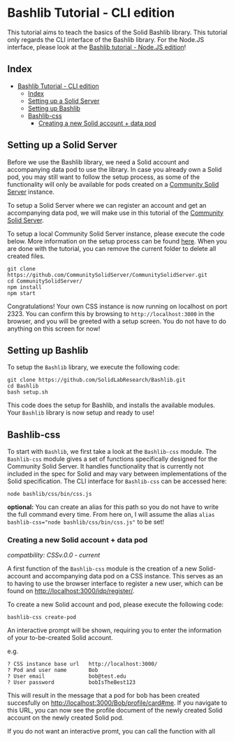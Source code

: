 # Bashlib Tutorial - CLI edition
This tutorial aims to teach the basics of the Solid Bashlib library.
This tutorial only regards the CLI interface of the Bashlib library. For the Node.JS interface, please look at the [Bashlib tutorial - Node.JS edition]()!



## Index
- [Bashlib Tutorial - CLI edition](#bashlib-tutorial---cli-edition)
  - [Index](#index)
  - [Setting up a Solid Server](#setting-up-a-solid-server)
  - [Setting up Bashlib](#setting-up-bashlib)
  - [Bashlib-css](#bashlib-css)
    - [Creating a new Solid account + data pod](#creating-a-new-solid-account--data-pod)

## Setting up a Solid Server
Before we use the Bashlib library, we need a Solid account and accompanying data pod to use the library. In case you already own a Solid pod, you may still want to follow the setup process, as some of the functionality will only be available for pods created on a [Community Solid Server](https://github.com/CommunitySolidServer/CommunitySolidServer) instance.

To setup a Solid Server where we can register an account and get an accompanying data pod, we will make use in this tutorial of the [Community Solid Server](https://github.com/CommunitySolidServer/CommunitySolidServer). 

To setup a local Community Solid Server instance, please execute the code below.
More information on the setup process can be found [here](https://github.com/KNowledgeOnWebScale/solid-linked-data-workshops-hands-on-exercises/blob/main/css-tutorial.md).
When you are done with the tutorial, you can remove the current folder to delete all created files.

```
git clone https://github.com/CommunitySolidServer/CommunitySolidServer.git
cd CommunitySolidServer/
npm install
npm start
```

Congratulations! Your own CSS instance is now running on localhost on port 2323. 
You can confirm this by browsing to `http://localhost:3000` in the browser, and you will be greeted with a setup screen.
You do not have to do anything on this screen for now! 

## Setting up Bashlib
To setup the `Bashlib` library, we execute the following code:
```
git clone https://github.com/SolidLabResearch/Bashlib.git
cd Bashlib
bash setup.sh
```
This code does the setup for Bashlib, and installs the available modules.
Your `Bashlib` library is now setup and ready to use!


## Bashlib-css
To start with `Bashlib`, we first take a look at the `Bashlib-css` module.
The `Bashlib-css` module gives a set of functions specifically designed for the Community Solid Server. 
It handles functionality that is currently not included in the spec for Solid and may vary between implementations of the Solid specification.
The CLI interface for `Bashlib-css` can be accessed here:
```
node bashlib/css/bin/css.js
```
**optional:** You can create an alias for this path so you do not have to write the full command every time. From here on, I will assume the alias `alias bashlib-css="node bashlib/css/bin/css.js"` to be set!
### Creating a new Solid account + data pod
*compatbility: CSSv.0.0 - current*

A first function of the `Bashlib-css` module is the creation of a new Solid-account and accompanying data pod on a CSS instance.
This serves as an to having to use the browser interface to register a new user, which can be found on [http://localhost:3000/idp/register/](http://localhost:3000/idp/register/).

To create a new Solid account and pod, please execute the following code:
```
bashlib-css create-pod 
```
An interactive prompt will be shown, requiring you to enter the information of your to-be-created Solid account.

e.g. 
```
? CSS instance base url   http://localhost:3000/
? Pod and user name       Bob
? User email              bob@test.edu
? User password           bobIsTheBest123 
```
This will result in the message that a pod for bob has been created succesfully on [http://localhost:3000/Bob/profile/card#me](http://localhost:3000/Bob/profile/card#me). If you navigate to this URL, you can now see the profile document of the newly created Solid account on the newly created Solid pod.

If you do not want an interactive promt, you can call the function with all 